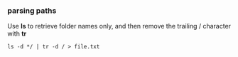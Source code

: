 

### parsing paths

Use **ls** to retrieve folder names only, and then remove the trailing / character with **tr**

```
ls -d */ | tr -d / > file.txt
```